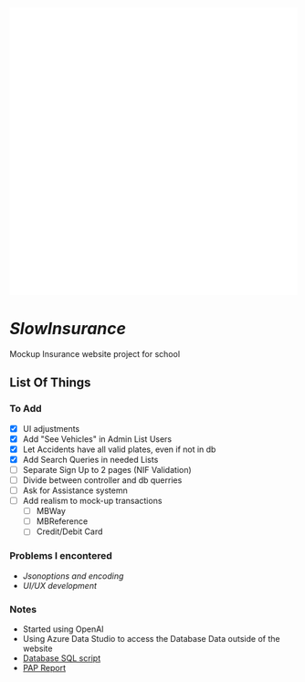 ![Slowinsurance Icon](https://raw.githubusercontent.com/davidrebelo124/SlowInsurance/master/wwwroot/images/iconWhite.png)
# ***SlowInsurance***
Mockup Insurance website project for school


## List Of Things
### To Add
- [x] UI adjustments
- [x] Add "See Vehicles" in Admin List Users
- [x] Let Accidents have all valid plates, even if not in db 
- [x] Add Search Queries in needed Lists
- [ ] Separate Sign Up to 2 pages (NIF Validation)
- [ ] Divide between controller and db querries
- [ ] Ask for Assistance systemn
- [ ] Add realism to mock-up transactions
	- [ ] MBWay
	- [ ] MBReference
	- [ ] Credit/Debit Card

### Problems I encontered
- *Jsonoptions and encoding*
- *UI/UX development*

### Notes
- Started using OpenAI
- Using Azure Data Studio to access the Database Data outside of the website
- [Database SQL script](https://github.com/davidrebelo124/SlowInsurance/blob/master/Migrations/SlowInsurance.sql)
- [PAP Report](https://github.com/davidrebelo124/SlowInsurance/blob/master/Relat%C3%B3rioPAP_SlowInsurance.docx?raw=true)
